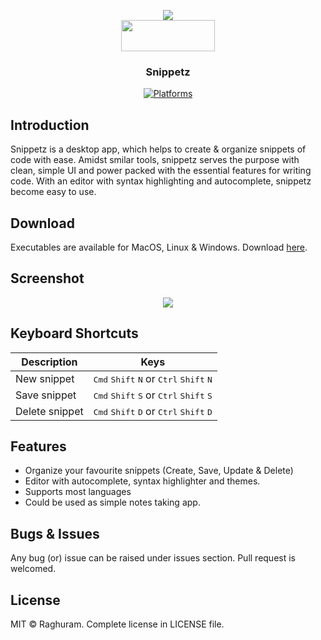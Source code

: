 <p align="center">
  <img src="https://raw.githubusercontent.com/inventcode/snippetz/master/extra/icons/icon.png_96x96.png?raw=true" /><br/>
  <img src="https://raw.githubusercontent.com/inventcode/snippetz/master/app/assets/snippetz.png?raw=true" height="50" width="150" />
  <h3 align="center">Snippetz</h3>
  <p align="center">
    <a href="https://github.com/inventcode/snippetz/releases"><img src="https://img.shields.io/badge/platform-macOS%20%7C%20Windows%20%7C%20Linux-lightgrey.svg" alt="Platforms"></a>
  </p>
</p>

## Introduction
Snippetz is a desktop app, which helps to create & organize snippets of code with ease. Amidst smilar tools, snippetz serves the purpose with clean, simple UI and power packed with the essential features for writing code. With an editor with syntax highlighting and autocomplete, snippetz become easy to use.
## Download
Executables are available for MacOS, Linux & Windows.
Download [here](https://github.com/inventcode/snippetz/releases).
## Screenshot
<p align="center">
  <img src="https://raw.githubusercontent.com/inventcode/snippetz/master/extra/screenshots/screenshot-1.png?raw=true" />
</p>

## Keyboard Shortcuts

Description            | Keys
-----------------------| -----------------------
New snippet            | <kbd>Cmd</kbd> <kbd>Shift</kbd> <kbd>N</kbd> or <kbd>Ctrl</kbd> <kbd>Shift</kbd> <kbd>N</kbd>
Save snippet           | <kbd>Cmd</kbd> <kbd>Shift</kbd> <kbd>S</kbd> or <kbd>Ctrl</kbd> <kbd>Shift</kbd> <kbd>S</kbd>
Delete snippet         | <kbd>Cmd</kbd> <kbd>Shift</kbd> <kbd>D</kbd> or <kbd>Ctrl</kbd> <kbd>Shift</kbd> <kbd>D</kbd>
## Features
- Organize your favourite snippets (Create, Save, Update & Delete) 
- Editor with autocomplete, syntax highlighter and themes.
- Supports most languages
- Could be used as simple notes taking app.

## Bugs & Issues
Any bug (or) issue can be raised under issues section. Pull request is welcomed.
## License
MIT © Raghuram. Complete license in LICENSE file.
